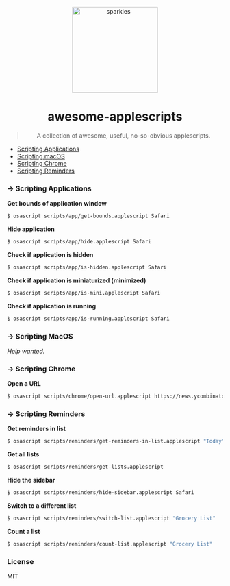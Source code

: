 <p align="center">
  <img alt="sparkles" src="https://user-images.githubusercontent.com/659829/33517575-84f0203c-d73b-11e7-9459-fe8f53f6f3da.png" width=200>
</p>
<h1 align="center">awesome-applescripts</h1>
<blockquote align="center">
  A collection of awesome, useful, no-so-obvious applescripts.
</blockquote>

- [Scripting Applications](#-scripting-applications)
- [Scripting macOS](#-scripting-macos)
- [Scripting Chrome](#-scripting-chrome)
- [Scripting Reminders](#-scripting-reminders)

### → Scripting Applications

**Get bounds of application window**

```sh
$ osascript scripts/app/get-bounds.applescript Safari
```

**Hide application**

```sh
$ osascript scripts/app/hide.applescript Safari
```

**Check if application is hidden**

```sh
$ osascript scripts/app/is-hidden.applescript Safari
```


**Check if application is miniaturized (minimized)**

```sh
$ osascript scripts/app/is-mini.applescript Safari
```


**Check if application is running**

```sh
$ osascript scripts/app/is-running.applescript Safari
```

### → Scripting MacOS

_Help wanted._


### → Scripting Chrome

**Open a URL**

```sh
$ osascript scripts/chrome/open-url.applescript https://news.ycombinator.com/
```


### → Scripting Reminders

**Get reminders in list**

```sh
$ osascript scripts/reminders/get-reminders-in-list.applescript "Today"
```

**Get all lists**

```sh
$ osascript scripts/reminders/get-lists.applescript
```

**Hide the sidebar**

```sh
$ osascript scripts/reminders/hide-sidebar.applescript Safari
```

**Switch to a different list**

```sh
$ osascript scripts/reminders/switch-list.applescript "Grocery List"
```

**Count a list**

```sh
$ osascript scripts/reminders/count-list.applescript "Grocery List"
```


### License

MIT
